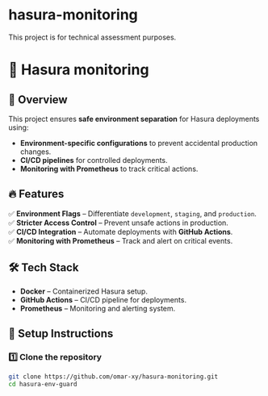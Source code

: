 # hasura-monitoring
This project is for technical assessment purposes.

# 🚀 Hasura monitoring  

## 📌 Overview  
This project ensures **safe environment separation** for Hasura deployments using:  
- **Environment-specific configurations** to prevent accidental production changes.  
- **CI/CD pipelines** for controlled deployments.  
- **Monitoring with Prometheus** to track critical actions.  

## 🔥 Features  
✅ **Environment Flags** – Differentiate `development`, `staging`, and `production`.  
✅ **Stricter Access Control** – Prevent unsafe actions in production.  
✅ **CI/CD Integration** – Automate deployments with **GitHub Actions**.  
✅ **Monitoring with Prometheus** – Track and alert on critical events.  

## 🛠 Tech Stack  
- **Docker** – Containerized Hasura setup.  
- **GitHub Actions** – CI/CD pipeline for deployments.  
- **Prometheus** – Monitoring and alerting system.  

## 🚀 Setup Instructions  

### 1️⃣ Clone the repository  
```sh
git clone https://github.com/omar-xy/hasura-monitoring.git
cd hasura-env-guard
